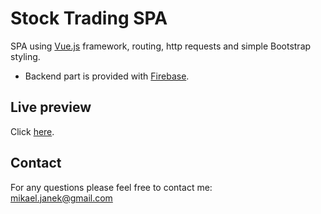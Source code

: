 # Stock Trading SPA
SPA using [Vue.js](www.vuejs.org) framework, routing, http requests and simple Bootstrap styling.
- Backend part is provided with [Firebase](https://firebase.google.com/).
## Live preview
Click [here](http://stock-app-vuejs.s3-website.eu-central-1.amazonaws.com/stocks).
## Contact
For any questions please feel free to contact me:<br/>
<a href="mailto:mikael.janek@gmail.com">mikael.janek@gmail.com</a>
